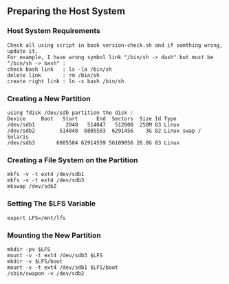 ## Preparing the Host System

### Host System Requirements
```
Check all using script in book version-check.sh and if somthing wrong, update it.
For example, I have wrong symbol link "/bin/sh -> dash" but must be "/bin/sh -> bash" :
check bash link   : ls -la /bin/sh
delete link       : rm /bin/sh
create right link : ln -s bash /bin/sh
```

### Creating a New Partition
```
using fdisk /dev/sdb partition the disk :
Device     Boot   Start      End  Sectors  Size Id Type
/dev/sdb1          2048   514047   512000  250M 83 Linux
/dev/sdb2        514048  6805503  6291456    3G 82 Linux swap / Solaris
/dev/sdb3       6805504 62914559 56109056 26.8G 83 Linux
```

### Creating a File System on the Partition
```
mkfs -v -t ext4 /dev/sdb1
mkfs -v -t ext4 /dev/sdb3
mkswap /dev/sdb2
```

### Setting The $LFS Variable
```
export LFS=/mnt/lfs
```

### Mounting the New Partition
```
mkdir -pv $LFS
mount -v -t ext4 /dev/sdb3 $LFS
mkdir -v $LFS/boot
mount -v -t ext4 /dev/sdb1 $LFS/boot
/sbin/swapon -v /dev/sdb2
```
